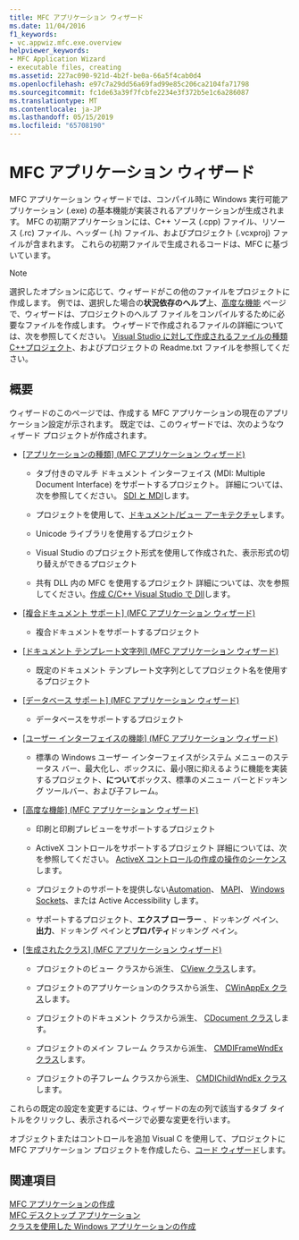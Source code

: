 ```yaml
---
title: MFC アプリケーション ウィザード
ms.date: 11/04/2016
f1_keywords:
- vc.appwiz.mfc.exe.overview
helpviewer_keywords:
- MFC Application Wizard
- executable files, creating
ms.assetid: 227ac090-921d-4b2f-be0a-66a5f4cab0d4
ms.openlocfilehash: e97c7a29dd56a69fad99e85c206ca2104fa71798
ms.sourcegitcommit: fc1de63a39f7fcbfe2234e3f372b5e1c6a286087
ms.translationtype: MT
ms.contentlocale: ja-JP
ms.lasthandoff: 05/15/2019
ms.locfileid: "65708190"
---
```

# <a name="mfc-application-wizard"></a>MFC アプリケーション ウィザード

MFC アプリケーション ウィザードでは、コンパイル時に Windows 実行可能アプリケーション (.exe) の基本機能が実装されるアプリケーションが生成されます。 MFC の初期アプリケーションには、C++ ソース (.cpp) ファイル、リソース (.rc) ファイル、ヘッダー (.h) ファイル、およびプロジェクト (.vcxproj) ファイルが含まれます。 これらの初期ファイルで生成されるコードは、MFC に基づいています。

> [!NOTE]
>  選択したオプションに応じて、ウィザードがこの他のファイルをプロジェクトに作成します。 例では、選択した場合の**状況依存のヘルプ**上、[高度な機能](../../mfc/reference/advanced-features-mfc-application-wizard.md) ページで、ウィザードは、プロジェクトのヘルプ ファイルをコンパイルするために必要なファイルを作成します。 ウィザードで作成されるファイルの詳細については、次を参照してください。 [Visual Studio に対して作成されるファイルの種類C++プロジェクト](../../build/reference/file-types-created-for-visual-cpp-projects.md)、およびプロジェクトの Readme.txt ファイルを参照してください。

## <a name="overview"></a>概要

ウィザードのこのページでは、作成する MFC アプリケーションの現在のアプリケーション設定が示されます。 既定では、このウィザードでは、次のようなウィザード プロジェクトが作成されます。

- [[アプリケーションの種類] (MFC アプリケーション ウィザード)](../../mfc/reference/application-type-mfc-application-wizard.md)

   - タブ付きのマルチ ドキュメント インターフェイス (MDI: Multiple Document Interface) をサポートするプロジェクト。 詳細については、次を参照してください。 [SDI と MDI](../../mfc/sdi-and-mdi.md)します。

   - プロジェクトを使用して、[ドキュメント/ビュー アーキテクチャ](../../mfc/document-view-architecture.md)します。

   - Unicode ライブラリを使用するプロジェクト

   - Visual Studio のプロジェクト形式を使用して作成された、表示形式の切り替えができるプロジェクト

   - 共有 DLL 内の MFC を使用するプロジェクト 詳細については、次を参照してください。[作成 C/C++ Visual Studio で Dll](../../build/dlls-in-visual-cpp.md)します。

- [[複合ドキュメント サポート] (MFC アプリケーション ウィザード)](../../mfc/reference/compound-document-support-mfc-application-wizard.md)

   - 複合ドキュメントをサポートするプロジェクト

- [[ドキュメント テンプレート文字列] (MFC アプリケーション ウィザード)](../../mfc/reference/document-template-strings-mfc-application-wizard.md)

   - 既定のドキュメント テンプレート文字列としてプロジェクト名を使用するプロジェクト

- [[データベース サポート] (MFC アプリケーション ウィザード)](../../mfc/reference/database-support-mfc-application-wizard.md)

   - データベースをサポートするプロジェクト

- [[ユーザー インターフェイスの機能] (MFC アプリケーション ウィザード)](../../mfc/reference/user-interface-features-mfc-application-wizard.md)

   - 標準の Windows ユーザー インターフェイスがシステム メニューのステータス バー、最大化し、ボックスに、最小限に抑えるように機能を実装するプロジェクト、**について**ボックス、標準のメニュー バーとドッキング ツールバー、および子フレーム。

- [[高度な機能] (MFC アプリケーション ウィザード)](../../mfc/reference/advanced-features-mfc-application-wizard.md)

   - 印刷と印刷プレビューをサポートするプロジェクト

   - ActiveX コントロールをサポートするプロジェクト 詳細については、次を参照してください。 [ActiveX コントロールの作成の操作のシーケンス](../../mfc/sequence-of-operations-for-creating-activex-controls.md)します。

   - プロジェクトのサポートを提供しない[Automation](../../mfc/automation.md)、 [MAPI](../../mfc/mapi-support-in-mfc.md)、 [Windows Sockets](../../mfc/windows-sockets-in-mfc.md)、または Active Accessibility します。

   - サポートするプロジェクト、**エクスプ ローラー** 、ドッキング ペイン、**出力**、ドッキング ペインと**プロパティ**ドッキング ペイン。

- [[生成されたクラス] (MFC アプリケーション ウィザード)](../../mfc/reference/generated-classes-mfc-application-wizard.md)

   - プロジェクトのビュー クラスから派生、 [CView クラス](../../mfc/reference/cview-class.md)します。

   - プロジェクトのアプリケーションのクラスから派生、 [CWinAppEx クラス](../../mfc/reference/cwinappex-class.md)します。

   - プロジェクトのドキュメント クラスから派生、 [CDocument クラス](../../mfc/reference/cdocument-class.md)します。

   - プロジェクトのメイン フレーム クラスから派生、 [CMDIFrameWndEx クラス](../../mfc/reference/cmdiframewndex-class.md)します。

   - プロジェクトの子フレーム クラスから派生、 [CMDIChildWndEx クラス](../../mfc/reference/cmdichildwndex-class.md)します。

これらの既定の設定を変更するには、ウィザードの左の列で該当するタブ タイトルをクリックし、表示されるページで必要な変更を行います。

オブジェクトまたはコントロールを追加 Visual C を使用して、プロジェクトに MFC アプリケーション プロジェクトを作成したら、[コード ウィザード](../../ide/adding-functionality-with-code-wizards-cpp.md)します。

## <a name="see-also"></a>関連項目

[MFC アプリケーションの作成](../../mfc/reference/creating-an-mfc-application.md)<br/>
[MFC デスクトップ アプリケーション](../../mfc/mfc-desktop-applications.md)<br/>
[クラスを使用した Windows アプリケーションの作成](../../mfc/using-the-classes-to-write-applications-for-windows.md)
